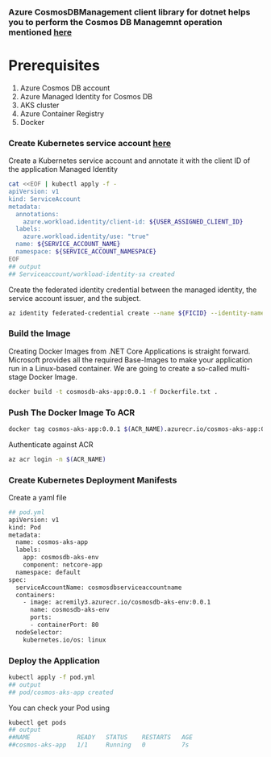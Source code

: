 ### Azure CosmosDBManagement client library for dotnet helps you to perform the Cosmos DB Managemnt operation mentioned [here](https://azuresdkdocs.blob.core.windows.net/$web/dotnet/Azure.ResourceManager.CosmosDB/1.0.0-preview.1/api/Azure.ResourceManager.CosmosDB/Azure.ResourceManager.CosmosDB.CosmosDBManagementClient.html)

# Prerequisites

1. Azure Cosmos DB account
2. Azure Managed Identity for Cosmos DB 
3. AKS cluster
4. Azure Container Registry
5. Docker

### Create Kubernetes service account [here](https://learn.microsoft.com/en-us/azure/aks/learn/tutorial-kubernetes-workload-identity)
Create a Kubernetes service account and annotate it with the client ID of the application Managed Identity
```sh
cat <<EOF | kubectl apply -f -
apiVersion: v1
kind: ServiceAccount
metadata:
  annotations:
    azure.workload.identity/client-id: ${USER_ASSIGNED_CLIENT_ID}
  labels:
    azure.workload.identity/use: "true"
  name: ${SERVICE_ACCOUNT_NAME}
  namespace: ${SERVICE_ACCOUNT_NAMESPACE}
EOF
## output
## Serviceaccount/workload-identity-sa created
```
Create the federated identity credential between the managed identity, the service account issuer, and the subject.
```sh
az identity federated-credential create --name ${FICID} --identity-name ${UAID} --resource-group ${RESOURCE_GROUP} --issuer ${AKS_OIDC_ISSUER} --subject system:serviceaccount:${SERVICE_ACCOUNT_NAMESPACE}:${SERVICE_ACCOUNT_NAME}
```
### Build the Image
Creating Docker Images from .NET Core Applications is straight forward. Microsoft provides all the required Base-Images to make your application run in a Linux-based container. We are going to create a so-called multi-stage Docker Image.

```sh
docker build -t cosmosdb-aks-app:0.0.1 -f Dockerfile.txt .
```

### Push The Docker Image To ACR
```sh
docker tag cosmos-aks-app:0.0.1 $(ACR_NAME).azurecr.io/cosmos-aks-app:0.0.1
```

Authenticate against ACR
```sh
az acr login -n $(ACR_NAME)
```
### Create Kubernetes Deployment Manifests 
Create a yaml file
```sh
## pod.yml
apiVersion: v1
kind: Pod
metadata:
  name: cosmos-aks-app
  labels:
    app: cosmosdb-aks-env
    component: netcore-app
  namespace: default
spec:
  serviceAccountName: cosmosdbserviceaccountname
  containers:
    - image: acremily3.azurecr.io/cosmosdb-aks-env:0.0.1
      name: cosmosdb-aks-env
      ports:
      - containerPort: 80
  nodeSelector:
    kubernetes.io/os: linux
```
### Deploy the Application
```bash
kubectl apply -f pod.yml
## output
## pod/cosmos-aks-app created
```
You can check your Pod using
```sh
kubectl get pods
## output
##NAME             READY   STATUS    RESTARTS   AGE
##cosmos-aks-app   1/1     Running   0          7s
```
